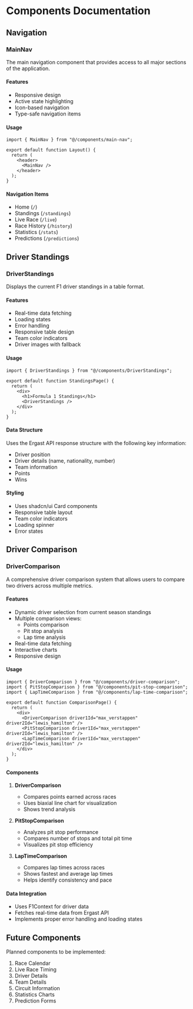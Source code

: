 # Components Documentation

## Navigation

### MainNav

The main navigation component that provides access to all major sections of the application.

#### Features

- Responsive design
- Active state highlighting
- Icon-based navigation
- Type-safe navigation items

#### Usage

```tsx
import { MainNav } from "@/components/main-nav";

export default function Layout() {
  return (
    <header>
      <MainNav />
    </header>
  );
}
```

#### Navigation Items

- Home (`/`)
- Standings (`/standings`)
- Live Race (`/live`)
- Race History (`/history`)
- Statistics (`/stats`)
- Predictions (`/predictions`)

## Driver Standings

### DriverStandings

Displays the current F1 driver standings in a table format.

#### Features

- Real-time data fetching
- Loading states
- Error handling
- Responsive table design
- Team color indicators
- Driver images with fallback

#### Usage

```tsx
import { DriverStandings } from "@/components/DriverStandings";

export default function StandingsPage() {
  return (
    <div>
      <h1>Formula 1 Standings</h1>
      <DriverStandings />
    </div>
  );
}
```

#### Data Structure

Uses the Ergast API response structure with the following key information:

- Driver position
- Driver details (name, nationality, number)
- Team information
- Points
- Wins

#### Styling

- Uses shadcn/ui Card components
- Responsive table layout
- Team color indicators
- Loading spinner
- Error states

## Driver Comparison

### DriverComparison

A comprehensive driver comparison system that allows users to compare two drivers across multiple metrics.

#### Features

- Dynamic driver selection from current season standings
- Multiple comparison views:
  - Points comparison
  - Pit stop analysis
  - Lap time analysis
- Real-time data fetching
- Interactive charts
- Responsive design

#### Usage

```tsx
import { DriverComparison } from "@/components/driver-comparison";
import { PitStopComparison } from "@/components/pit-stop-comparison";
import { LapTimeComparison } from "@/components/lap-time-comparison";

export default function ComparisonPage() {
  return (
    <div>
      <DriverComparison driver1Id="max_verstappen" driver2Id="lewis_hamilton" />
      <PitStopComparison driver1Id="max_verstappen" driver2Id="lewis_hamilton" />
      <LapTimeComparison driver1Id="max_verstappen" driver2Id="lewis_hamilton" />
    </div>
  );
}
```

#### Components

1. **DriverComparison**

   - Compares points earned across races
   - Uses biaxial line chart for visualization
   - Shows trend analysis

2. **PitStopComparison**

   - Analyzes pit stop performance
   - Compares number of stops and total pit time
   - Visualizes pit stop efficiency

3. **LapTimeComparison**
   - Compares lap times across races
   - Shows fastest and average lap times
   - Helps identify consistency and pace

#### Data Integration

- Uses F1Context for driver data
- Fetches real-time data from Ergast API
- Implements proper error handling and loading states

## Future Components

Planned components to be implemented:

1. Race Calendar
2. Live Race Timing
3. Driver Details
4. Team Details
5. Circuit Information
6. Statistics Charts
7. Prediction Forms
